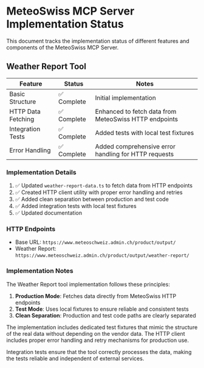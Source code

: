 # MeteoSwiss MCP Server Implementation Status

This document tracks the implementation status of different features and components of the MeteoSwiss MCP Server.

## Weather Report Tool

| Feature | Status | Notes |
|---------|--------|-------|
| Basic Structure | ✅ Complete | Initial implementation |
| HTTP Data Fetching | ✅ Complete | Enhanced to fetch data from MeteoSwiss HTTP endpoints |
| Integration Tests | ✅ Complete | Added tests with local test fixtures |
| Error Handling | ✅ Complete | Added comprehensive error handling for HTTP requests |

### Implementation Details

1. ✅ Updated `weather-report-data.ts` to fetch data from HTTP endpoints
2. ✅ Created HTTP client utility with proper error handling and retries
3. ✅ Added clean separation between production and test code
4. ✅ Added integration tests with local test fixtures
5. ✅ Updated documentation

### HTTP Endpoints

- Base URL: `https://www.meteoschweiz.admin.ch/product/output/`
- Weather Report: `https://www.meteoschweiz.admin.ch/product/output/weather-report/`

### Implementation Notes

The Weather Report tool implementation follows these principles:

1. **Production Mode**: Fetches data directly from MeteoSwiss HTTP endpoints
2. **Test Mode**: Uses local fixtures to ensure reliable and consistent tests
3. **Clean Separation**: Production and test code paths are clearly separated

The implementation includes dedicated test fixtures that mimic the structure of the real data without depending on the vendor data. The HTTP client includes proper error handling and retry mechanisms for production use.

Integration tests ensure that the tool correctly processes the data, making the tests reliable and independent of external services.
